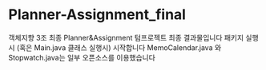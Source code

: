 # Planner-Assignment_final
객체지향 3조 최종 Planner&Assignment
텀프로젝트 최종 결과물입니다
패키지 실행시 (혹은 Main.java 클래스 실행시) 시작합니다
MemoCalendar.java 와 Stopwatch.java는 일부 오픈소스를 이용했습니다
